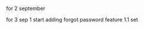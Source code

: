 for 2 september

<!-- 1 intgrate react query -->
<!-- 2 implement loading staate of buttons -->
<!-- 3 add logout button -->
<!-- 4 add profile page -->


for 3 sep
1 start adding forgot password feature
    1.1  set
